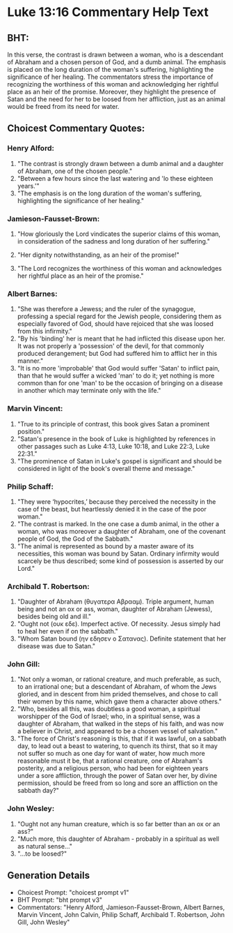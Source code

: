 # Luke 13:16 Commentary Help Text

## BHT:
In this verse, the contrast is drawn between a woman, who is a descendant of Abraham and a chosen person of God, and a dumb animal. The emphasis is placed on the long duration of the woman's suffering, highlighting the significance of her healing. The commentators stress the importance of recognizing the worthiness of this woman and acknowledging her rightful place as an heir of the promise. Moreover, they highlight the presence of Satan and the need for her to be loosed from her affliction, just as an animal would be freed from its need for water.

## Choicest Commentary Quotes:
### Henry Alford:
1. "The contrast is strongly drawn between a dumb animal and a daughter of Abraham, one of the chosen people."
2. "Between a few hours since the last watering and 'lo these eighteen years.'"
3. "The emphasis is on the long duration of the woman's suffering, highlighting the significance of her healing."

### Jamieson-Fausset-Brown:
1. "How gloriously the Lord vindicates the superior claims of this woman, in consideration of the sadness and long duration of her suffering." 

2. "Her dignity notwithstanding, as an heir of the promise!" 

3. "The Lord recognizes the worthiness of this woman and acknowledges her rightful place as an heir of the promise."

### Albert Barnes:
1. "She was therefore a Jewess; and the ruler of the synagogue, professing a special regard for the Jewish people, considering them as especially favored of God, should have rejoiced that she was loosed from this infirmity."
2. "By his 'binding' her is meant that he had inflicted this disease upon her. It was not properly a 'possession' of the devil, for that commonly produced derangement; but God had suffered him to afflict her in this manner."
3. "It is no more 'improbable' that God would suffer 'Satan' to inflict pain, than that he would suffer a wicked 'man' to do it; yet nothing is more common than for one 'man' to be the occasion of bringing on a disease in another which may terminate only with the life."

### Marvin Vincent:
1. "True to its principle of contrast, this book gives Satan a prominent position." 
2. "Satan's presence in the book of Luke is highlighted by references in other passages such as Luke 4:13, Luke 10:18, and Luke 22:3, Luke 22:31." 
3. "The prominence of Satan in Luke's gospel is significant and should be considered in light of the book's overall theme and message."

### Philip Schaff:
1. "They were ‘hypocrites,’ because they perceived the necessity in the case of the beast, but heartlessly denied it in the case of the poor woman."
2. "The contrast is marked. In the one case a dumb animal, in the other a woman, who was moreover a daughter of Abraham, one of the covenant people of God, the God of the Sabbath."
3. "The animal is represented as bound by a master aware of its necessities, this woman was bound by Satan. Ordinary infirmity would scarcely be thus described; some kind of possession is asserted by our Lord."

### Archibald T. Robertson:
1. "Daughter of Abraham (θυγατερα Αβρααμ). Triple argument, human being and not an ox or ass, woman, daughter of Abraham (Jewess), besides being old and ill."
2. "Ought not (ουκ εδε). Imperfect active. Of necessity. Jesus simply had to heal her even if on the sabbath."
3. "Whom Satan bound (ην εδησεν ο Σατανας). Definite statement that her disease was due to Satan."

### John Gill:
1. "Not only a woman, or rational creature, and much preferable, as such, to an irrational one; but a descendant of Abraham, of whom the Jews gloried, and in descent from him prided themselves, and chose to call their women by this name, which gave them a character above others."
2. "Who, besides all this, was doubtless a good woman, a spiritual worshipper of the God of Israel; who, in a spiritual sense, was a daughter of Abraham, that walked in the steps of his faith, and was now a believer in Christ, and appeared to be a chosen vessel of salvation."
3. "The force of Christ's reasoning is this, that if it was lawful, on a sabbath day, to lead out a beast to watering, to quench its thirst, that so it may not suffer so much as one day for want of water, how much more reasonable must it be, that a rational creature, one of Abraham's posterity, and a religious person, who had been for eighteen years under a sore affliction, through the power of Satan over her, by divine permission, should be freed from so long and sore an affliction on the sabbath day?"

### John Wesley:
1. "Ought not any human creature, which is so far better than an ox or an ass?"
2. "Much more, this daughter of Abraham - probably in a spiritual as well as natural sense..."
3. "...to be loosed?"


## Generation Details
- Choicest Prompt: "choicest prompt v1"
- BHT Prompt: "bht prompt v3"
- Commentators: "Henry Alford, Jamieson-Fausset-Brown, Albert Barnes, Marvin Vincent, John Calvin, Philip Schaff, Archibald T. Robertson, John Gill, John Wesley"
